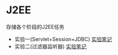 # J2EE
存储各个阶段的J2EE任务
- 实验一(Servlet+Session+JDBC) [实验笔记](https://github.com/Prevalence/Materials/blob/master/J2EE%E5%AE%9E%E9%AA%8C%E7%AC%94%E8%AE%B0%EF%BC%88%E4%B8%80%EF%BC%89.md)
- 实验二(过滤器监听器) [实验笔记](https://github.com/Prevalence/Materials/blob/master/J2EE%E5%AE%9E%E9%AA%8C%E7%AC%94%E8%AE%B0%EF%BC%88%E4%BA%8C%EF%BC%89.md)
